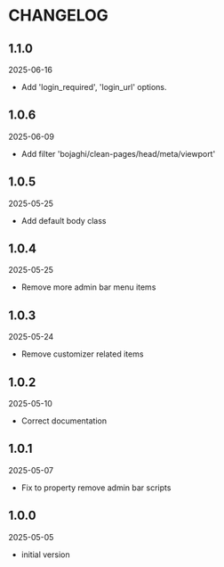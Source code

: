 # CHANGELOG

## 1.1.0

2025-06-16

- Add 'login_required', 'login_url' options.

## 1.0.6

2025-06-09

- Add filter 'bojaghi/clean-pages/head/meta/viewport'

## 1.0.5

2025-05-25

- Add default body class

## 1.0.4

2025-05-25

- Remove more admin bar menu items

## 1.0.3

2025-05-24

- Remove customizer related items

## 1.0.2

2025-05-10

- Correct documentation

## 1.0.1

2025-05-07

- Fix to property remove admin bar scripts

## 1.0.0

2025-05-05

- initial version
